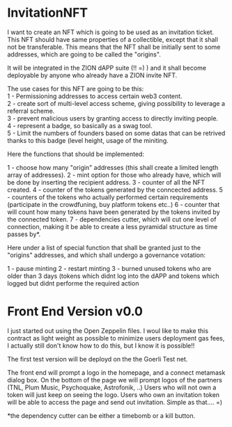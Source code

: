 # InvitationNFT
I want to create an NFT which is going to be used as an invitation ticket.
This NFT should have same properties of a collectible, except that it shall not be transferable.
This means that the NFT shall be initially sent to some addresses, which are going to be called the "origins".

It will be integrated in the ZION dAPP suite (!! =) ) and it shall become deployable by anyone who already have a ZION invite NFT.

The use cases for this NFT are going to be this: <br>
1 - Permissioning addresses to access certain web3 content. <br>
2 - create sort of multi-level access scheme, giving possibility to leverage a referral scheme. <br>
3 - prevent malicious users by granting access to directly inviting people. <br>
4 - represent a badge, so basically as a swag tool. <br>
5 - Limit the numbers of founders based on some datas that can be retrived thanks to this badge (level height, usage of the miniting. <br>

Here the functions that should be implemented:

1 - choose how many "origin" addresses (this shall create a limited length array of addresses).
2 - mint option for those who already have, which will be done by inserting the recipient address.
3 - counter of all the NFT created.
4 - counter of the tokens generated by the conncected address.
5 - counters of the tokens who actually performed certain requirements (participate in the crowdfuning, buy platform tokens etc..)
6 - counter that will count how many tokens have been generated by the tokens invited by the connected token.
7 - dependencies cutter, which will cut one level of connection, making it be able to create a less pyramidal structure as time passes by*.

Here under a list of special function that shall be granted just to the "origins" addresses, and which shall undergo a governance votation:

1 - pause minting
2 - restart minting
3 - burned unused tokens who are older than 3 days (tokens which didnt log into the dAPP and tokens which logged but didnt performe the required action

# Front End Version v0.0
I just started out using the Open Zeppelin files.
I woul like to make this contract as light weight as possible to minimize users deployment gas fees, I actually still don't know how to do this, but I know it is possible!!

The first test version will be deployd on the the Goerli Test net.

The front end will prompt a logo in the homepage, and a connect metamask dialog box.
On the bottom of the page we will prompt logos of the partners (TNL, Plum Music, Psychoquake, Astrofonik, ..)
Users who will not own a token will just keep on seeing the logo.
Users who own an invitation token will be able to access the page and send out invitation.
Simple as that.... =)


*the dependency cutter can be either a timebomb or a kill button.
